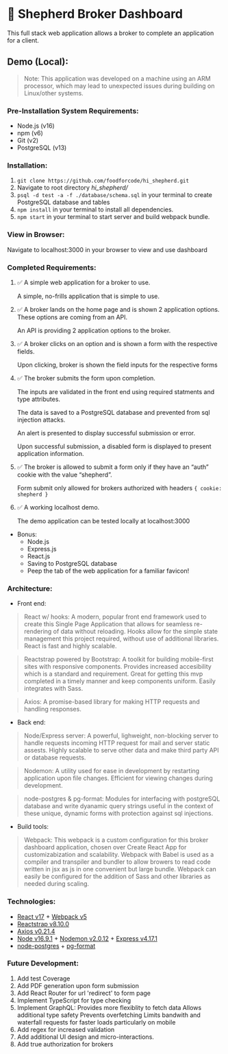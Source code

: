 # 🚧 Shepherd Broker Dashboard

This full stack web application allows a broker to complete an application for a client.

## Demo (Local):
> Note: This application was developed on a machine using an ARM processor, which may lead to unexpected issues during building on Linux/other systems.

### Pre-Installation System Requirements:
- Node.js (v16)
- npm (v6)
- Git (v2)
- PostgreSQL (v13)

### Installation:
1. `git clone https://github.com/foodforcode/hi_shepherd.git`
2. Navigate to root directory *hi_shepherd/*
3. `psql -d test -a -f ./database/schema.sql` in your terminal to create PostgreSQL database and tables
3. `npm install` in your terminal to install all dependencies.
4. `npm start` in your terminal to start server and build webpack bundle.

### View in Browser:
Navigate to localhost:3000 in your browser to view and use dashboard

### Completed Requirements:
1. ✅ A simple web application for a broker to use.

    A simple, no-frills application that is simple to use.

2. ✅ A broker lands on the home page and is shown 2 application options. These options are coming from an API.

    An API is providing 2 application options to the broker.

3. ✅ A broker clicks on an option and is shown a form with the respective fields.

    Upon clicking, broker is shown the field inputs for the respective forms

4. ✅ The broker submits the form upon completion.

    The inputs are validated in the front end using required statments and type attributes.

    The data is saved to a PostgreSQL database and prevented from sql injection attacks.

    An alert is presented to display successful submission or error.

    Upon successful submission, a disabled form is displayed to present application information.

5. ✅ The broker is allowed to submit a form only if they have an “auth” cookie with the value “shepherd”.

    Form submit only allowed for brokers authorized with headers ```{ cookie: shepherd }```

6. ✅ A working localhost demo.

    The demo application can be tested locally at localhost:3000

* Bonus:
   * Node.js
   * Express.js
   * React.js
   * Saving to PostgreSQL database
   * Peep the tab of the web application for a familiar favicon!


### Architecture:
- Front end:

> React w/ hooks: A modern, popular front end framework used to create this Single Page Application that allows for seamless re-rendering of data without reloading. Hooks allow for the simple state management this project required, without use of additional libraries. React is fast and highly scalable.


> Reactstrap powered by Bootstrap: A toolkit for building mobile-first sites with responsive components. Provides increased accesibility which is a standard and requirement. Great for getting this mvp completed in a timely manner and keep components uniform. Easily integrates with Sass.


> Axios: A promise-based library for making HTTP requests and handling responses.


- Back end:
> Node/Express server: A powerful, lighweight, non-blocking server to handle requests incoming HTTP request for mail and server static assests. Highly scalable to serve other data and make third party API or database requests.


> Nodemon: A utility used for ease in development by restarting application upon file changes. Efficient for viewing changes during development.


> node-postgres & pg-format: Modules for interfacing with postgreSQL database and write dyanamic query strings useful in the context of these unique, dynamic forms with protection against sql injections.


- Build tools:


> Webpack: This webpack is a custom configuration for this broker dashboard application, chosen over Create React App for customizabization and scalability. Webpack with Babel is used as a compiler and transpiler and bundler to allow browers to read code written in jsx as js in one convenient but large bundle. Webpack can easily be configured for the addition of Sass and other libraries as needed during scaling.

### Technologies:
* [React v17](https://reactjs.org/) + [Webpack v5](https://webpack.js.org/)
* [Reactstrap v8.10.0](https://reactstrap.github.io/)
* [Axios v0.21.4](https://www.npmjs.com/package/axios)
* [Node v16.9.1](https://nodejs.org/dist/latest-v16.x/docs/api/) + [Nodemon v2.0.12](https://www.npmjs.com/package/nodemon) + [Express v4.17.1](https://expressjs.com/)
* [node-postgres](https://www.npmjs.com/package/pg) + [pg-format](https://www.npmjs.com/package/pg-format)

### Future Development:
1. Add test Coverage
2. Add PDF generation upon form submission
3. Add React Router for url 'redirect' to form page
4. Implement TypeScript for type checking
5. Implement GraphQL:
  Provides more flexiblity to fetch data
  Allows additional type safety
  Prevents overfetching
  Limits bandwith and waterfall requests for faster loads particularly on mobile
6. Add regex for increased validation
7. Add additional UI design and micro-interactions.
8. Add true authorization for brokers
